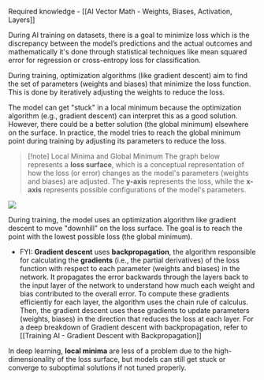Required knowledge - [[AI Vector Math - Weights, Biases, Activation, Layers]]

During AI training on datasets, there is a goal to minimize loss which is the discrepancy between the model’s predictions and the actual outcomes and mathematically it's done through statistical techniques like mean squared error for regression or cross-entropy loss for classification.

During training, optimization algorithms (like gradient descent) aim to find the set of parameters (weights and biases) that minimize the loss function. This is done by iteratively adjusting the weights to reduce the loss. 

The model can get "stuck" in a local minimum because the optimization algorithm (e.g., gradient descent) can interpret this as a good solution. However, there could be a better solution (the global minimum) elsewhere on the surface. In practice, the model tries to reach the global minimum point during training by adjusting its parameters to reduce the loss.

> [!note] Local Minima and Global Minimum
> The graph below represents a **loss surface**, which is a conceptual representation of how the loss (or error) changes as the model's parameters (weights and biases) are adjusted. The **y-axis** represents the loss, while the **x-axis** represents possible configurations of the model's parameters.
> 
![](https://i.imgur.com/jHvaEnq.png)


During training, the model uses an optimization algorithm like gradient descent to move "downhill" on the loss surface. The goal is to reach the point with the lowest possible loss (the global minimum).
- FYI: **Gradient descent** uses **backpropagation**, the algorithm responsible for calculating the **gradients** (i.e., the partial derivatives) of the loss function with respect to each parameter (weights and biases) in the network. It propagates the error backwards through the layers back to the input layer of the network to understand how much each weight and bias contributed to the overall error. To compute these gradients efficiently for each layer, the algorithm uses the chain rule of calculus. Then, the gradient descent uses these gradients to update parameters (weights, biases) in the direction that reduces the loss at each layer. For a deep breakdown of Gradient descent with backpropagation, refer to [[Training AI - Gradient Descent with Backpropagation]]


  
In deep learning, **local minima** are less of a problem due to the high-dimensionality of the loss surface, but models can still get stuck or converge to suboptimal solutions if not tuned properly. ​

